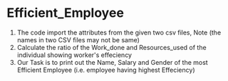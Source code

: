 # Efficient_Employee

1. The code import the attributes from the given two csv files, Note (the names in two CSV files may not be same)
2. Calculate the ratio of the Work_done and Resources_used of the individual showing worker's effeciency
3. Our Task is to print out the Name, Salary and Gender of the most Efficient Employee (i.e. employee having highest Effeciency)

